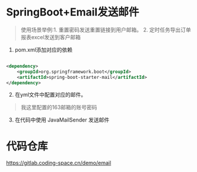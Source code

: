 # SpringBoot+Email发送邮件

> 使用场景举例:1. 重置密码发送重置链接到用户邮箱。 2. 定时任务导出订单报表excel发送到客户邮箱

1. pom.xml添加对应的依赖

```xml

<dependency>
    <groupId>org.springframework.boot</groupId>
    <artifactId>spring-boot-starter-mail</artifactId>
</dependency>
```

2. 在yml文件中配置对应的邮件。

> 我这里配置的163邮箱的账号密码

3. 在代码中使用 JavaMailSender 发送邮件


# 代码仓库
https://gitlab.coding-space.cn/demo/email

